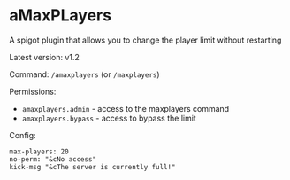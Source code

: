 # aMaxPLayers
A spigot plugin that allows you to change the player limit without restarting

Latest version: v1.2

Command: `/amaxplayers` (or `/maxplayers`)

Permissions:
  - `amaxplayers.admin` - access to the maxplayers command
  - `amaxplayers.bypass` - access to bypass the limit
  
Config:

```
max-players: 20
no-perm: "&cNo access"
kick-msg "&cThe server is currently full!"
```
